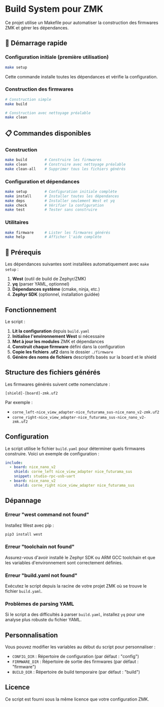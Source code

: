 # Build System pour ZMK

Ce projet utilise un Makefile pour automatiser la construction des firmwares ZMK et gérer les dépendances.

## 🚀 Démarrage rapide

### Configuration initiale (première utilisation)

```bash
make setup
```

Cette commande installe toutes les dépendances et vérifie la configuration.

### Construction des firmwares

```bash
# Construction simple
make build

# Construction avec nettoyage préalable
make clean
```

## 📋 Commandes disponibles

### Construction

```bash
make build        # Construire les firmwares
make clean        # Construire avec nettoyage préalable
make clean-all    # Supprimer tous les fichiers générés
```

### Configuration et dépendances

```bash
make setup        # Configuration initiale complète
make install      # Installer toutes les dépendances
make deps         # Installer seulement West et yq
make check        # Vérifier la configuration
make test         # Tester sans construire
```

### Utilitaires

```bash
make firmware     # Lister les firmwares générés
make help         # Afficher l'aide complète
```

## 🔧 Prérequis

Les dépendances suivantes sont installées automatiquement avec `make setup` :

1. **West** (outil de build de Zephyr/ZMK)
2. **yq** (parser YAML, optionnel)
3. **Dépendances système** (cmake, ninja, etc.)
4. **Zephyr SDK** (optionnel, installation guidée)

## Fonctionnement

Le script :

1. **Lit la configuration** depuis `build.yaml`
2. **Initialise l'environnement West** si nécessaire
3. **Met à jour les modules** ZMK et dépendances
4. **Construit chaque firmware** défini dans la configuration
5. **Copie les fichiers .uf2** dans le dossier `./firmware`
6. **Génère des noms de fichiers** descriptifs basés sur la board et le shield

## Structure des fichiers générés

Les firmwares générés suivent cette nomenclature :

```
[shield]-[board]-zmk.uf2
```

Par exemple :

- `corne_left-nice_view_adapter-nice_futurama_sus-nice_nano_v2-zmk.uf2`
- `corne_right-nice_view_adapter-nice_futurama_sus-nice_nano_v2-zmk.uf2`

## Configuration

Le script utilise le fichier `build.yaml` pour déterminer quels firmwares construire. Voici un exemple de configuration :

```yaml
include:
  - board: nice_nano_v2
    shield: corne_left nice_view_adapter nice_futurama_sus
    snippet: studio-rpc-usb-uart
  - board: nice_nano_v2
    shield: corne_right nice_view_adapter nice_futurama_sus
```

## Dépannage

### Erreur "west command not found"

Installez West avec pip :

```bash
pip3 install west
```

### Erreur "toolchain not found"

Assurez-vous d'avoir installé le Zephyr SDK ou ARM GCC toolchain et que les variables d'environnement sont correctement définies.

### Erreur "build.yaml not found"

Exécutez le script depuis la racine de votre projet ZMK où se trouve le fichier `build.yaml`.

### Problèmes de parsing YAML

Si le script a des difficultés à parser `build.yaml`, installez `yq` pour une analyse plus robuste du fichier YAML.

## Personnalisation

Vous pouvez modifier les variables au début du script pour personnaliser :

- `CONFIG_DIR` : Répertoire de configuration (par défaut : "config")
- `FIRMWARE_DIR` : Répertoire de sortie des firmwares (par défaut : "firmware")
- `BUILD_DIR` : Répertoire de build temporaire (par défaut : "build")

## Licence

Ce script est fourni sous la même licence que votre configuration ZMK.
